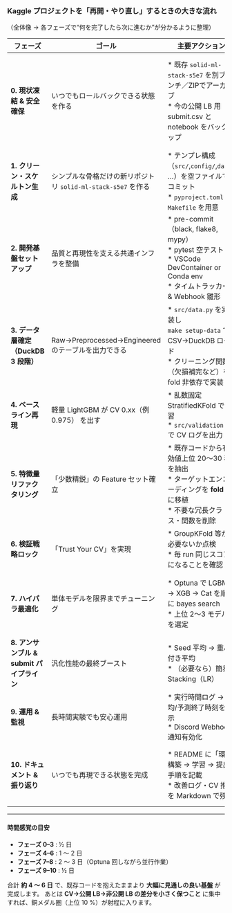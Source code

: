 ### Kaggle プロジェクトを「再開・やり直し」するときの大きな流れ

（全体像 → 各フェーズで“何を完了したら次に進むか”が分かるように整理）

| フェーズ                          | ゴール                                     | 主要アクション                                                                                                                 | 完了判定                                     |
| ----------------------------- | --------------------------------------- | ----------------------------------------------------------------------------------------------------------------------- | ---------------------------------------- |
| **0. 現状凍結 & 安全確保**            | いつでもロールバックできる状態を作る                      | \* 既存 `solid-ml-stack-s5e7` を別ブランチ／ZIPでアーカイブ<br>\* 今の公開 LB 用 submit.csv と notebook をバックアップ                              | ✅ アーカイブがクラウド or 別 HDD に置かれ、現状コードは完全に触らない |
| **1. クリーン・スケルトン生成**           | シンプルな骨格だけの新リポジトリ `solid-ml-stack-s5e7` を作る  | \* テンプレ構成（`src/`,`config/`,`data/` …）を空ファイルでコミット<br>\* `pyproject.toml` と `Makefile` を用意                                | ✅ `make test` が通る最小環境が動く                 |
| **2. 開発基盤セットアップ**             | 品質と再現性を支える共通インフラを整備                     | \* pre-commit（black, flake8, mypy）<br>\* pytest 空テスト<br>\* VSCode DevContainer or Conda env<br>\* タイムトラッカー & Webhook 雛形 | ✅ `git push` → CI が green になる            |
| **3. データ層確定（DuckDB 3 段階）**    | Raw→Preprocessed→Engineered のテーブルを出力できる | \* `src/data.py` を実装し<br>  `make setup-data` で CSV→DuckDB ロード<br>\* クリーニング関数（欠損補完など）を fold 非依存で実装                       | ✅ `SELECT count(*)` が想定通り／統計ログが JSON に残る |
| **4. ベースライン再現**               | 軽量 LightGBM が CV 0.xx（例 0.975） を出す      | \* 乱数固定 StratifiedKFold で学習<br>\* `src/validation.py` で CV ログを出力                                                        | ✅ CV と 公開 LB の乖離 ≦ 0.01                  |
| **5. 特徴量リファクタリング**            | 「少数精鋭」の Feature セット確立                   | \* 既存コードから有効値上位 20〜30 種を抽出<br>\* ターゲットエンコーディングを **fold 内** に移植<br>\* 不要な冗長クラス・関数を削除                                     | ✅ 各特徴量の SHAP/Imp が可視化され“死に特徴量”が < 10 %   |
| **6. 検証戦略ロック**                | 「Trust Your CV」を実現                      | \* GroupKFold 等が必要ないか点検<br>\* 毎 run 同じスコアになることを確認                                                                       | ✅ 3 連続実行で CV σ ≦ 0.002                   |
| **7. ハイパラ最適化**                | 単体モデルを限界までチューニング                        | \* Optuna で LGBM → XGB → Cat を順番に bayes search<br>\* 上位 2〜3 モデルを選定                                                      | ✅ 単体最高 CV が ベースライン +0.3pt 以上             |
| **8. アンサンブル & submit パイプライン** | 汎化性能の最終ブースト                             | \* Seed 平均 → 重み付き平均<br>\* （必要なら）簡易 Stacking（LR）                                                                         | ✅ CV best & 公開 LB best が揃う               |
| **9. 運用 & 監視**                | 長時間実験でも安心運用                             | \* 実行時間ログ → 平均/予測終了時刻を表示<br>\* Discord Webhook 通知有効化                                                                    | ✅ 夜間ジョブが朝に自動で結果報告                        |
| **10. ドキュメント & 振り返り**         | いつでも再現できる状態を完成                          | \* README に「環境構築 → 学習 → 提出」手順を記載<br>\* 改善ログ・CV 推移を Markdown で残す                                                         | ✅ 新メンバーが README だけで submit 可能            |

---

#### 時間感覚の目安

* **フェーズ 0–3** : ½ 日
* **フェーズ 4–6** : 1 〜 2 日
* **フェーズ 7–8** : 2 〜 3 日（Optuna 回しながら並行作業）
* **フェーズ 9–10** : ½ 日

合計 **約 4 〜 6 日** で、既存コードを抱えたままより **大幅に見通しの良い基盤** が完成します。
あとは **CV→公開 LB→非公開 LB の差分を小さく保つこと** に集中すれば、銅メダル圏（上位 10 %）が射程に入ります。
